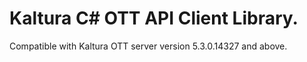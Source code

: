 # Kaltura C# OTT API Client Library.
Compatible with Kaltura OTT server version 5.3.0.14327 and above.
